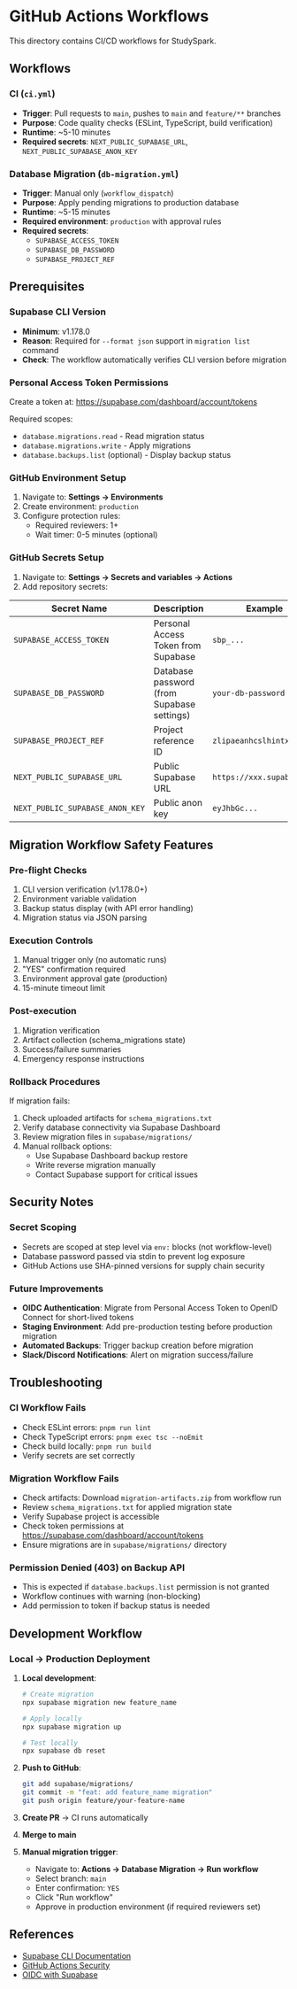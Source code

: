 # GitHub Actions Workflows

This directory contains CI/CD workflows for StudySpark.

## Workflows

### CI (`ci.yml`)
- **Trigger**: Pull requests to `main`, pushes to `main` and `feature/**` branches
- **Purpose**: Code quality checks (ESLint, TypeScript, build verification)
- **Runtime**: ~5-10 minutes
- **Required secrets**: `NEXT_PUBLIC_SUPABASE_URL`, `NEXT_PUBLIC_SUPABASE_ANON_KEY`

### Database Migration (`db-migration.yml`)
- **Trigger**: Manual only (`workflow_dispatch`)
- **Purpose**: Apply pending migrations to production database
- **Runtime**: ~5-15 minutes
- **Required environment**: `production` with approval rules
- **Required secrets**:
  - `SUPABASE_ACCESS_TOKEN`
  - `SUPABASE_DB_PASSWORD`
  - `SUPABASE_PROJECT_REF`

## Prerequisites

### Supabase CLI Version
- **Minimum**: v1.178.0
- **Reason**: Required for `--format json` support in `migration list` command
- **Check**: The workflow automatically verifies CLI version before migration

### Personal Access Token Permissions
Create a token at: https://supabase.com/dashboard/account/tokens

Required scopes:
- `database.migrations.read` - Read migration status
- `database.migrations.write` - Apply migrations
- `database.backups.list` (optional) - Display backup status

### GitHub Environment Setup
1. Navigate to: **Settings → Environments**
2. Create environment: `production`
3. Configure protection rules:
   - Required reviewers: 1+
   - Wait timer: 0-5 minutes (optional)

### GitHub Secrets Setup
1. Navigate to: **Settings → Secrets and variables → Actions**
2. Add repository secrets:

| Secret Name | Description | Example |
|-------------|-------------|---------|
| `SUPABASE_ACCESS_TOKEN` | Personal Access Token from Supabase | `sbp_...` |
| `SUPABASE_DB_PASSWORD` | Database password (from Supabase settings) | `your-db-password` |
| `SUPABASE_PROJECT_REF` | Project reference ID | `zlipaeanhcslhintxpej` |
| `NEXT_PUBLIC_SUPABASE_URL` | Public Supabase URL | `https://xxx.supabase.co` |
| `NEXT_PUBLIC_SUPABASE_ANON_KEY` | Public anon key | `eyJhbGc...` |

## Migration Workflow Safety Features

### Pre-flight Checks
1. CLI version verification (v1.178.0+)
2. Environment variable validation
3. Backup status display (with API error handling)
4. Migration status via JSON parsing

### Execution Controls
1. Manual trigger only (no automatic runs)
2. "YES" confirmation required
3. Environment approval gate (production)
4. 15-minute timeout limit

### Post-execution
1. Migration verification
2. Artifact collection (schema_migrations state)
3. Success/failure summaries
4. Emergency response instructions

### Rollback Procedures
If migration fails:
1. Check uploaded artifacts for `schema_migrations.txt`
2. Verify database connectivity via Supabase Dashboard
3. Review migration files in `supabase/migrations/`
4. Manual rollback options:
   - Use Supabase Dashboard backup restore
   - Write reverse migration manually
   - Contact Supabase support for critical issues

## Security Notes

### Secret Scoping
- Secrets are scoped at step level via `env:` blocks (not workflow-level)
- Database password passed via stdin to prevent log exposure
- GitHub Actions use SHA-pinned versions for supply chain security

### Future Improvements
- **OIDC Authentication**: Migrate from Personal Access Token to OpenID Connect for short-lived tokens
- **Staging Environment**: Add pre-production testing before production migration
- **Automated Backups**: Trigger backup creation before migration
- **Slack/Discord Notifications**: Alert on migration success/failure

## Troubleshooting

### CI Workflow Fails
- Check ESLint errors: `pnpm run lint`
- Check TypeScript errors: `pnpm exec tsc --noEmit`
- Check build locally: `pnpm run build`
- Verify secrets are set correctly

### Migration Workflow Fails
- Check artifacts: Download `migration-artifacts.zip` from workflow run
- Review `schema_migrations.txt` for applied migration state
- Verify Supabase project is accessible
- Check token permissions at https://supabase.com/dashboard/account/tokens
- Ensure migrations are in `supabase/migrations/` directory

### Permission Denied (403) on Backup API
- This is expected if `database.backups.list` permission is not granted
- Workflow continues with warning (non-blocking)
- Add permission to token if backup status is needed

## Development Workflow

### Local → Production Deployment
1. **Local development**:
   ```bash
   # Create migration
   npx supabase migration new feature_name

   # Apply locally
   npx supabase migration up

   # Test locally
   npx supabase db reset
   ```

2. **Push to GitHub**:
   ```bash
   git add supabase/migrations/
   git commit -m "feat: add feature_name migration"
   git push origin feature/your-feature-name
   ```

3. **Create PR** → CI runs automatically

4. **Merge to main**

5. **Manual migration trigger**:
   - Navigate to: **Actions → Database Migration → Run workflow**
   - Select branch: `main`
   - Enter confirmation: `YES`
   - Click "Run workflow"
   - Approve in production environment (if required reviewers set)

## References

- [Supabase CLI Documentation](https://supabase.com/docs/guides/cli)
- [GitHub Actions Security](https://docs.github.com/en/actions/security-guides/security-hardening-for-github-actions)
- [OIDC with Supabase](https://supabase.com/docs/guides/platform/going-into-prod#use-oidc-for-short-lived-tokens)
